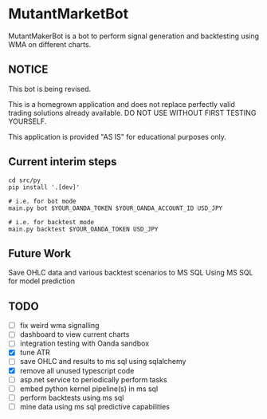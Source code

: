# MutantMarketBot

MutantMakerBot is a bot to perform signal generation and backtesting using WMA on different charts.

## NOTICE

This bot is being revised.

This is a homegrown application and does not replace perfectly valid trading
solutions already available. DO NOT USE WITHOUT FIRST TESTING YOURSELF.

This application is provided "AS IS" for educational purposes only.

## Current interim steps

```shell
cd src/py
pip install '.[dev]'

# i.e. for bot mode
main.py bot $YOUR_OANDA_TOKEN $YOUR_OANDA_ACCOUNT_ID USD_JPY

# i.e. for backtest mode
main.py backtest $YOUR_OANDA_TOKEN USD_JPY
```

## Future Work

Save OHLC data and various backtest scenarios to MS SQL
Using MS SQL for model prediction

## TODO

- [ ] fix weird wma signalling
- [ ] dashboard to view current charts
- [ ] integration testing with Oanda sandbox
- [X] tune ATR
- [ ] save OHLC and results to ms sql using sqlalchemy
- [X] remove all unused typescript code
- [ ] asp.net service to periodically perform tasks
- [ ] embed python kernel pipeline(s) in ms sql
- [ ] perform backtests using ms sql
- [ ] mine data using ms sql predictive capabilities
